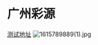 # 广州彩源
[测试地址](https://zhaoyu8.github.io/gendangwang/#/plan?current_org=423&current_member=1092)
![1615789889(1).jpg](https://gitee.com/zhaoyu8/tuchuang/raw/master/img/1615789889(1).jpg)